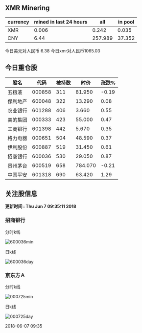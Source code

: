 ## XMR Minering

|currency|mined in last 24 hours|all|in pool|
|---|---|---|---|
|XMR|0.006|0.242|0.035|
|CNY|6.44|257.989|37.352|

今日美元对人民币 6.38	今日xmr对人民币1065.03


## 今日重仓股 

|股名|代码|被持数|时价|涨跌%|
|---|---|---|---|---|
|五粮液|000858|311|81.950|-0.19|
|保利地产|600048|322|13.290|0.08|
|农业银行|601288|406|3.660|0.55|
|美的集团|000333|423|55.000|0.47|
|工商银行|601398|442|5.670|0.35|
|格力电器|000651|504|48.590|0.37|
|伊利股份|600887|519|31.450|0.61|
|招商银行|600036|530|29.050|0.87|
|贵州茅台|600519|658|784.070|-0.21|
|中国平安|601318|690|63.420|1.29|

## 关注股信息
**更新时间 : Thu Jun  7 09:35:11 2018**
### 招商银行 
分时k线

![600036min](http://image.sinajs.cn/newchart/min/n/sh600036.gif)

日k线

![600036day](http://image.sinajs.cn/newchart/daily/n/sh600036.gif)

### 京东方Ａ 
分时k线

![000725min](http://image.sinajs.cn/newchart/min/n/sz000725.gif)

日k线

![000725day](http://image.sinajs.cn/newchart/daily/n/sz000725.gif)

2018-06-07 09:35